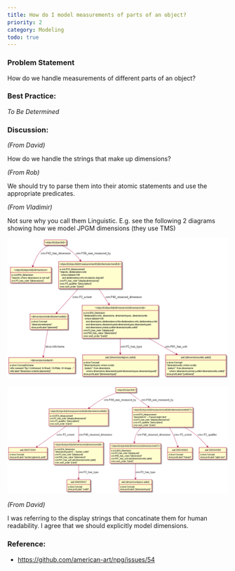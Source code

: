 ```yaml
---
title: How do I model measurements of parts of an object?
priority: 2
category: Modeling
todo: true
---
```

### Problem Statement

 How do we handle measurements of different parts of an object?

### Best Practice:

*To Be Determined*

### Discussion:


*(From David)*

How do we handle the strings that make up dimensions?

*(From Rob)*

We should try to parse them into their atomic statements and use the appropriate predicates.

*(From Vladimir)*

Not sure why you call them Linguistic.  E.g. see the following 2 diagrams showing how we model JPGM dimensions (they use TMS)

![](images/dimensions.png)

![](images/dimensions-exceptions.png)

*(From David)*

I was referring to the display strings that concatinate them for human readability.  I agree that we should explicitly model dimensions.

### Reference:

* <https://github.com/american-art/npg/issues/54>
